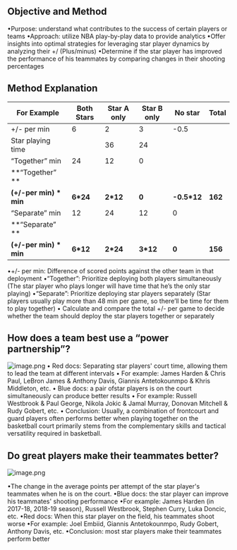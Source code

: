 ## Objective and Method
•Purpose: understand what contributes to the success of certain players or teams
•Approach: utilize NBA play-by-play data to provide analytics
•Offer insights into optimal strategies for leveraging star player dynamics by analyzing their +/ (Plus/minus)
•Determine if the star player has improved the performance of his teammates by comparing changes in their shooting percentages

## Method Explanation
| **For Example** | **Both Stars** | **Star A only** | **Star B only** | **No star** | **Total** |
| --- | --- | --- | --- | --- | --- |
| +/- per min | 6 | 2 | 3 | -0.5 |  |
| Star playing time |  | 36 | 24 |  |  |
| “Together” min | 24 | 12 | 0 |  |  |
| **“Together” **
**(+/-per min) * min** | **6*24** | **2*12** | **0** | **-0.5*12** | **162** |
| “Separate” min | 12 | 24 | 12 | 0 |  |
| **“Separate” **
**(+/-per min) * min** | **6*12** | **2*24** | **3*12** | **0** | **156** |

•+/- per min: Difference of scored points against the other team in that deployment
•“Together”: Prioritize deploying both players simultaneously (The star player who plays longer will have time that he’s the only star playing)
•“Separate”: Prioritize deploying star players separately (Star players usually play more than 48 min per game, so there’ll be time for them to play together)
• Calculate and compare the total +/- per game to decide whether the team should deploy the star players together or separately

## How does a team best use a “power partnership”?
![image.png](https://cdn.nlark.com/yuque/0/2024/png/46789742/1721743860391-6ac68672-51e6-40c6-94aa-ef8e3014fbd0.png#averageHue=%23faf8f8&clientId=ucc46d001-db81-4&from=paste&height=452&id=u3d8c4379&originHeight=452&originWidth=651&originalType=binary&ratio=1&rotation=0&showTitle=false&size=49650&status=done&style=none&taskId=uaa0e2a46-83bb-47f9-bba5-72edb225783&title=&width=651)
• Red docs: Separating star players' court time, allowing them to lead the team at different intervals
• For example: James Harden & Chris Paul, LeBron James & Anthony Davis, 	Giannis 			Antetokounmpo & Khris Middleton, etc.
• Blue docs: a pair ofstar players is on the court simultaneously can produce better results
• For example: Russell Westbrook & Paul George, Nikola Jokic & Jamal 		Murray, 	Donovan Mitchell & Rudy Gobert, etc.
• Conclusion: Usually, a combination of frontcourt and guard players often performs better when playing together on the basketball court primarily stems from the complementary skills and tactical versatility required in basketball.

## Do great players make their teammates better?
![image.png](https://cdn.nlark.com/yuque/0/2024/png/46789742/1721744031111-7b25be1d-ceab-46c2-b1ba-43a012950fe0.png#averageHue=%23f6f6f6&clientId=ucc46d001-db81-4&from=paste&height=797&id=uce37d680&originHeight=797&originWidth=1296&originalType=binary&ratio=1&rotation=0&showTitle=false&size=188517&status=done&style=none&taskId=ueeb654f5-1fc3-4634-8559-4bc8299e835&title=&width=1296)

•The change in the average points per attempt of the star player's teammates when he is on the court.
•Blue docs: the star player can improve his teammates' shooting performance
•For example: James Harden (in 2017-18, 2018-19 season), Russell Westbrook, Stephen Curry, Luka 		Doncic, etc.
•Red docs: When this star player on the field, his teammates shoot worse
•For example: Joel Embiid, Giannis Antetokounmpo, Rudy Gobert, Anthony Davis, etc.
•Conclusion: most star players make their teammates perform better
